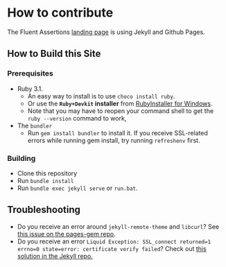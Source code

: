 # How to contribute

The Fluent Assertions [landing page](https://fluentassertions.com) is using Jekyll and Github Pages.

## How to Build this Site

### Prerequisites

* Ruby 3.1. 
    * An easy way to install is to use `choco install ruby`.
    * Or use the **`Ruby+Devkit` installer** from [RubyInstaller for Windows](https://rubyinstaller.org/downloads/archives/).
    * Note that you may have to reopen your command shell to get the `ruby --version` command to work,
* The `bundler` 
    * Run `gem install bundler` to install it. If you receive SSL-related errors while running gem install, try running `refreshenv` first.

### Building

* Clone this repository
* Run `bundle install`
* Run `bundle exec jekyll serve` or `run.bat`. 

## Troubleshooting

* Do you receive an error around `jekyll-remote-theme` and `libcurl`? See [this issue on the pages-gem repo](https://github.com/github/pages-gem/issues/526).
* Do you receive an error `Liquid Exception: SSL_connect returned=1 errno=0 state=error: certificate verify failed`? Check out [this solution in the Jekyll repo.](https://github.com/jekyll/jekyll/issues/3985#issuecomment-294266874)

